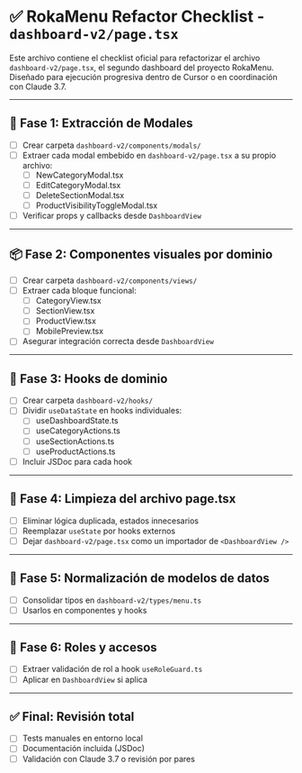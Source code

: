 # ✅ RokaMenu Refactor Checklist - `dashboard-v2/page.tsx`

Este archivo contiene el checklist oficial para refactorizar el archivo `dashboard-v2/page.tsx`, el segundo dashboard del proyecto RokaMenu.
Diseñado para ejecución progresiva dentro de Cursor o en coordinación con Claude 3.7.

---

## 🧱 Fase 1: Extracción de Modales

- [ ] Crear carpeta `dashboard-v2/components/modals/`
- [ ] Extraer cada modal embebido en `dashboard-v2/page.tsx` a su propio archivo:
  - [ ] NewCategoryModal.tsx
  - [ ] EditCategoryModal.tsx
  - [ ] DeleteSectionModal.tsx
  - [ ] ProductVisibilityToggleModal.tsx
- [ ] Verificar props y callbacks desde `DashboardView`

---

## 📦 Fase 2: Componentes visuales por dominio

- [ ] Crear carpeta `dashboard-v2/components/views/`
- [ ] Extraer cada bloque funcional:
  - [ ] CategoryView.tsx
  - [ ] SectionView.tsx
  - [ ] ProductView.tsx
  - [ ] MobilePreview.tsx
- [ ] Asegurar integración correcta desde `DashboardView`

---

## 🧠 Fase 3: Hooks de dominio

- [ ] Crear carpeta `dashboard-v2/hooks/`
- [ ] Dividir `useDataState` en hooks individuales:
  - [ ] useDashboardState.ts
  - [ ] useCategoryActions.ts
  - [ ] useSectionActions.ts
  - [ ] useProductActions.ts
- [ ] Incluir JSDoc para cada hook

---

## 🧹 Fase 4: Limpieza del archivo page.tsx

- [ ] Eliminar lógica duplicada, estados innecesarios
- [ ] Reemplazar `useState` por hooks externos
- [ ] Dejar `dashboard-v2/page.tsx` como un importador de `<DashboardView />`

---

## 📘 Fase 5: Normalización de modelos de datos

- [ ] Consolidar tipos en `dashboard-v2/types/menu.ts`
- [ ] Usarlos en componentes y hooks

---

## 🔐 Fase 6: Roles y accesos

- [ ] Extraer validación de rol a hook `useRoleGuard.ts`
- [ ] Aplicar en `DashboardView` si aplica

---

## ✅ Final: Revisión total

- [ ] Tests manuales en entorno local
- [ ] Documentación incluida (JSDoc)
- [ ] Validación con Claude 3.7 o revisión por pares